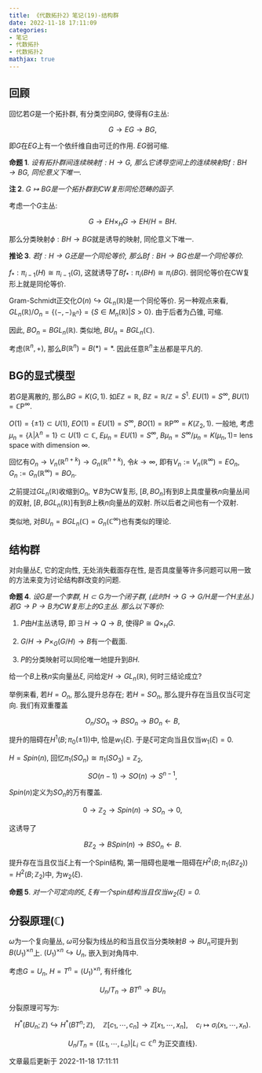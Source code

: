 ```yaml
---
title: 《代数拓扑2》笔记(19)-结构群
date: 2022-11-18 17:11:09
categories: 
- 笔记
- 代数拓扑
- 代数拓扑2
mathjax: true
---
```


## 回顾

回忆若$G$是一个拓扑群, 有分类空间$BG,$ 使得有$G$主丛:


$$
G\rightarrow EG\rightarrow BG,
$$


即$G$在$EG$上有一个依纤维自由可迁的作用. $EG$弱可缩.

**命题 1**. *设有拓扑群间连续映射$f:H\rightarrow G,$ 那么它诱导空间上的连续映射$Bf:BH\rightarrow BG,$ 同伦意义下唯一.* 

**注 2**. *$G\mapsto BG$是一个拓扑群到CW复形同伦范畴的函子.* 

考虑一个$G$主丛: 

$$
G\rightarrow EH\times_HG\rightarrow EH/H=BH.
$$


那么分类映射$\phi:BH\rightarrow BG$就是诱导的映射, 同伦意义下唯一.

**推论 3**. *若$f:H\rightarrow G$还是一个同伦等价, 那么$Bf:BH\rightarrow BG$也是一个同伦等价.* 

$f_\ast :\pi_{i-1}(H)\cong \pi_{i-1}(G),$
这就诱导了$Bf_\ast :\pi_i(BH)\cong \pi_i(BG).$
弱同伦等价在CW复形上就是同伦等价.

Gram-Schmidt正交化$O(n)\hookrightarrow GL_n(\mathbb{R})$是一个同伦等价.
另一种观点来看,
$GL_n(\mathbb{R})/O_n=\{\left<{}-,-\right>_{\mathbb{R}^n}\}=\{S\in M_n(\mathbb{R})|S>0\}.$
由于后者为凸锥, 可缩.

因此, $BO_n=BGL_n(\mathbb{R}).$ 类似地, $BU_n=BGL_n(\mathbb{C}).$

考虑$(\mathbb{R}^n,+),$ 那么$B(\mathbb{R}^n)=B(\ast )=\ast .$
因此任意$\mathbb{R}^n$主丛都是平凡的.

## BG的显式模型

若$G$是离散的, 那么$BG=K(G,1).$ 如$E\mathbb{Z}=\mathbb{R},$
$B\mathbb{Z}=\mathbb{R}/\mathbb{Z}=S^1.$ $EU(1)=S^\infty,$
$BU(1)=\mathbb{C}\mathrm{P}^\infty.$

$O(1)=\{\pm 1\}\subset U(1),$ $EO(1)=EU(1)=S^\infty,$
$BO(1)=\mathbb{R}\mathrm{P}^\infty=K(\mathbb{Z}_2,1).$ 一般地,
考虑$\mu_n=\{\lambda|\lambda^n=1\}\subset U(1)\subset \mathbb{C},$
$E\mu_n=EU(1)=S^\infty,$ $B\mu_n=S^\infty/\mu_n=K(\mu_n,1)=$ lens space
with dimension $\infty.$

回忆有$O_n\rightarrow V_n(\mathbb{R}^{n+k})\rightarrow G_n(\mathbb{R}^{n+k}),$
令$k\rightarrow \infty,$ 即有$V_n:=V_n(\mathbb{R}^\infty)=EO_n,$
$G_n:=G_n(\mathbb{R}^\infty)=BO_n.$

之前提过$GL_n(\mathbb{R})$收缩到$O_n,$ $\,\forall\,B$为CW复形,
$[B,BO_n]$有到$B$上具度量秩$n$向量丛间的双射,
$[B,BGL_n(\mathbb{R})]$有到$B$上秩$n$向量丛的双射.
所以后者之间也有一个双射.

类似地, 对$BU_n=BGL_n(\mathbb{C})=G_n(\mathbb{C}^\infty)$也有类似的理论.

## 结构群

对向量丛$\xi,$ 它的定向性, 无处消失截面存在性,
是否具度量等许多问题可以用一致的方法来变为讨论结构群改变的问题.

**命题 4**. *设$G$是一个李群, $H\subset G$为一个闭子群, (此时$H\rightarrow G\rightarrow G/H$是一个$H$主丛.) 若$G\rightarrow P\rightarrow B$为CW复形上的$G$主丛. 那么以下等价:* 

1. $P$由$H$主丛诱导, 即$\,\exists\,H\rightarrow Q\rightarrow B,$
 使得$P\cong Q\times_HG.$

2. $G/H\rightarrow P\times_G(G/H)\rightarrow B$有一个截面.

3. $P$的分类映射可以同伦唯一地提升到$BH.$

给一个$B$上秩$n$实向量丛$\xi,$ 问给定$H\rightarrow GL_n(\mathbb{R}),$
何时三结论成立?

举例来看, 若$H=O_n,$ 那么提升总存在; 若$H=SO_n,$
那么提升存在当且仅当$\xi$可定向. 我们有双重覆盖


$$
O_n/SO_n\rightarrow BSO_n\rightarrow BO_n\leftarrow B,
$$


提升的阻碍在$H^1(B;\pi_0(\pm 1))$中, 恰是$w_1(\xi).$
于是$\xi$可定向当且仅当$w_1(\xi)=0.$

$H=Spin(n),$ 回忆$\pi_1(SO_n)\cong \pi_1(SO_3)=\mathbb{Z}_2,$


$$
SO(n-1)\rightarrow SO(n)\rightarrow S^{n-1},
$$


$Spin(n)$定义为$SO_n$的万有覆盖.


$$
0\rightarrow \mathbb{Z}_2\rightarrow Spin(n)\rightarrow SO_n\rightarrow 0,
$$


这诱导了


$$
B\mathbb{Z}_2\rightarrow BSpin(n)\rightarrow BSO_n\leftarrow B.
$$


提升存在当且仅当$\xi$上有一个Spin结构,
第一阻碍也是唯一阻碍在$H^2(B;\pi_1(B\mathbb{Z}_2))=H^2(B;\mathbb{Z}_2)$中,
为$w_2(\xi).$

**命题 5**. *对一个可定向的$\xi,$ $\xi$有一个spin结构当且仅当$w_2(\xi)=0.$* 

## 分裂原理($\mathbb{C}$)

$\omega$为一个复向量丛,
$\omega$可分裂为线丛的和当且仅当分类映射$B\rightarrow BU_n$可提升到$B(U_1)^{\times n}$上.
$(U_1)^{\times n}\hookrightarrow U_n,$ 嵌入到对角阵中.

考虑$G=U_n,$ $H=T^n=(U_1)^{\times n},$ 有纤维化


$$
U_n/T_n\rightarrow BT^n\rightarrow BU_n
$$

 分裂原理可写为:


$$
H^\ast (BU_n;\mathbb{Z})\hookrightarrow H^\ast (BT^n;\mathbb{Z}),\quad \mathbb{Z}[c_1,\cdots,c_n]\rightarrow \mathbb{Z}[x_1,\cdots, x_n],\quad c_i\mapsto \sigma_i(x_1,\cdots,x_n).
$$




$$
U_n/T_n=\{(L_1,\cdots,L_n)|L_i\subset \mathbb{C}^n\text{ 为正交直线}\}.
$$



文章最后更新于 2022-11-18 17:11:11 
